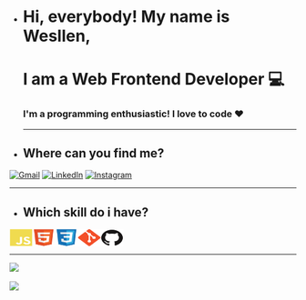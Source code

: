* # Hi, everybody! My name is Wesllen,
  # I am a Web Frontend Developer 💻
  ### I'm a programming enthusiastic! I love to code ❤️

  <hr>

* ## Where can you find me?
<a href="mailto:wesllenaraujo.developer@gmail.com" target="_blank">![Gmail](https://img.shields.io/badge/Gmail-D14836?style=for-the-badge&logo=gmail&logoColor=white)</a>
[![LinkedIn](https://img.shields.io/badge/LinkedIn-0077B5?style=for-the-badge&logo=linkedin&logoColor=white)](https://www.linkedin.com/in/wesllen-do-carmo-ara%C3%BAjo-0b1115276/)
[![Instagram](https://img.shields.io/badge/Instagram-E4405F?style=for-the-badge&logo=instagram&logoColor=white)](https://www.instagram.com/wesllenaraujo_7)

<hr>

* ## Which skill do i have?

<div style="display:flex;">
  <img align="center" alt="Js" height="30" width="40" src="https://raw.githubusercontent.com/devicons/devicon/master/icons/javascript/javascript-plain.svg">
  <img align="center" alt="HTML" height="30" width="40" src="https://raw.githubusercontent.com/devicons/devicon/master/icons/html5/html5-original.svg">
  <img align="center" alt="CSS" height="30" width="40" src="https://raw.githubusercontent.com/devicons/devicon/master/icons/css3/css3-original.svg">
  <img align="center" alt="GIT" height="30" width="40" src="https://github.com/devicons/devicon/blob/master/icons/git/git-original.svg">
  <img align="center" alt="GITHUB" height="30" width="40" src="https://github.com/devicons/devicon/blob/master/icons/github/github-original.svg">
</div>

<hr>

<img height="150em" src="https://github-readme-stats.vercel.app/api/top-langs/?username=WesllenAraujo&theme=tokyonight&hide_border=false&&layout=compact"/>
  
![](https://github-profile-summary-cards.vercel.app/api/cards/profile-details?username=WesllenAraujo&theme=tokyonight)
